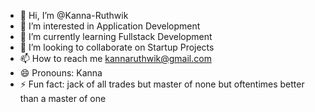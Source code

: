 - 👋 Hi, I’m @Kanna-Ruthwik
- 👀 I’m interested in Application Development
- 🌱 I’m currently learning Fullstack Development
- 💞️ I’m looking to collaborate on Startup Projects
- 📫 How to reach me kannaruthwik@gmail.com
- 😄 Pronouns: Kanna
- ⚡ Fun fact: jack of all trades but master of none but oftentimes better than a master of one

<!---
Kanna-Ruthwik/Kanna-Ruthwik is a ✨ special ✨ repository because its `README.md` (this file) appears on your GitHub profile.
You can click the Preview link to take a look at your changes.
--->
